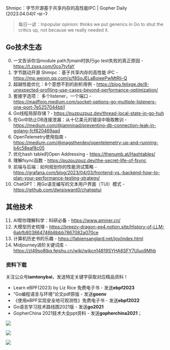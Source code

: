 Shmipc：字节开源基于共享内存的高性能IPC | Gopher Daily (2023.04.04)ʕ◔ϖ◔ʔ

>每日一谚：Inpopular opinion: thinks we put generics in Go to shut the critics up, not because we really needed it.

## Go技术生态

0. 一文告诉你当module path为main时执行go test失败的真正原因 - https://t.zsxq.com/0co7tyfaY
1. 字节跳动开源 Shmipc：基于共享内存的高性能 IPC - https://mp.weixin.qq.com/s/f8SoJELaBoieePwMtRlj-Q
2. 超越性能优化：8个意想不到的剖析用例 - https://blog.felixge.de/8-unexpected-profiling-use-cases-beyond-performance-optimization/
3. 套接字选项： 多个listener，一个端口 - https://madflojo.medium.com/socket-options-go-multiple-listeners-one-port-7e5257044bb1
4. Go线程局部存储？- https://puzpuzpuz.dev/thread-local-state-in-go-huh
5. 在Go中防止DB连接泄漏：从十亿美元的错误中吸取教训 - https://medium.com/@iamninad/preventing-db-connection-leak-in-golang-fcf620469aad
6. OpenTelemetry使用指南 - https://medium.com/@magstherdev/opentelemetry-up-and-running-b4c58eaf8c05
7. 优化hash table的Open Addressing - https://thenumb.at/Hashtables/
8. 理解fsync函数 - https://puzpuzpuz.dev/the-secret-life-of-fsync
9. 前端与后端：如何规划你的性能测试策略 - https://grafana.com/blog/2023/04/03/frontend-vs.-backend-how-to-plan-your-performance-testing-strategy/
10. ChatGPT：用Go语言编写的文本用户界面（TUI）模式 - https://github.com/dwisiswant0/chatgptui

## 其他技术

11. AI帮你理解科学：科研必备 - https://www.aminer.cn/
12. 大模型历史梳理 - https://breezy-dragon-ee4.notion.site/History-of-LLM-6abfb803864746b8bbb7867082a070ce
13. 计算机历史书的乐趣 - https://fabiensanglard.net/joy/index.html
14. Midjourney进阶关键词库 - https://zl49so8lbq.feishu.cn/wiki/wikcn14819SYHA6SFY7Uluo9Mhb

### 资料下载

关注公众号**iamtonybai**，发送特定关键字获取对应精品资料！

* Learn eBPF(2023) by Liz Rice 免费电子书 - 发送**ebpf2023**
* “Go编程语言与环境”论文pdf原版 - 发送**goenv**
* 《使用eBPF实现安全地可观测性》免费电子书 - 发送**ebpf2022**
* Go语言学习技术路线图2021版 - 发送**go2021**
* GopherChina 2021技术大会ppt资料 - 发送**gopherchina2021**；

![](https://mmbiz.qpic.cn/mmbiz_png/cH6WzfQ94mb54jsFJZ3Knmz8obUsf3PBShthmdSw5E01TcYmUReGkj0BWpxHak1HlnlzHvLmKax53YSGr7aNlA/0?wx_fmt=png)

![](https://mmbiz.qpic.cn/mmbiz_png/cH6WzfQ94mZsOgPXTXZgWiaE03ib9r9WFJXC6xJCA5Y6VSesOZqlGxYfODibvR7UPGxiaM7SZZNQZkRtggPXEfBdwQ/0?wx_fmt=png)

![](https://mmbiz.qpic.cn/mmbiz_png/cH6WzfQ94mb54jsFJZ3Knmz8obUsf3PBrSoqeMvoWCticN2cpU64fJ0FYQdXJhP7ia7WRh8628uOAsQYeE2NibRRw/0?wx_fmt=png)

